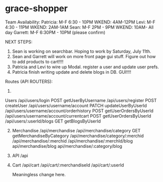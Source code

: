 # grace-shopper


Team Availability:
Patricia: M-F 6:30 - 10PM  WKEND: 4AM-12PM
Levi: M-F 4:30 - 11PM WKEND: 2AM-1AM
Sean: M-F 2PM - 9PM WKEND: 10AM- All day
Garrett: M-F 6:30PM - 10PM (please confirm)


NEXT STEPS:
1. Sean is working on searchbar. Hoping to work by Saturday, July 11th.
2. Sean and Garrett will work on more front page gui stuff.  Figure out how to add products to cart!!!!
3. Patricia and Levi to wire up Modal. register a user and update user prefs.
4. Patricia finish writing update and delete blogs in DB. GUI!!!!

Routes (API ROUTERS):

1. 

Users
    /api/users/login    POST getUserByUsername
    /api/users/register POST createUser
    /api/users/username/account PATCH updateUserByUserId
    /api/users/username/account/orderhistory POST getUserOrdersByUserId
    /api/users/username/account/currentcart POST getUserOrdersByUserId
    /api/users/:userId/blogs GET getBlogsByUserId


2. Merchandise
    /api/merchandise
    /api/merchandise/category GET getMerchandiseByCategory
    /api/merchandise/category/:merchid
    /api/merchandise/:merchid
    /api/merchandise/:merchId/blog
    api/merchandise/blog
    api/merchandise/:category/blog
    

5. API
    /api


7. Cart
    /api/cart
    /api/cart/:merchandiseId
    /api/cart/:userId
    

    Meaningless change here. 